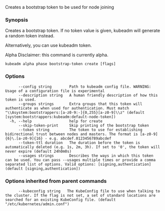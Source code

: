 
Creates a bootstrap token to be used for node joining

### Synopsis

Creates a bootstrap token. If no token value is given, kubeadm will generate a random token instead. 

Alternatively, you can use kubeadm token. 

Alpha Disclaimer: this command is currently alpha.

```
kubeadm alpha phase bootstrap-token create [flags]
```

### Options

```
      --config string        Path to kubeadm config file. WARNING: Usage of a configuration file is experimental
      --description string   A human friendly description of how this token is used.
      --groups strings       Extra groups that this token will authenticate as when used for authentication. Must match "\\Asystem:bootstrappers:[a-z0-9:-]{0,255}[a-z0-9]\\z" (default [system:bootstrappers:kubeadm:default-node-token])
  -h, --help                 help for create
      --skip-token-print     Skip printing of the bootstrap token
      --token string         The token to use for establishing bidirectional trust between nodes and masters. The format is [a-z0-9]{6}\.[a-z0-9]{16} - e.g. abcdef.0123456789abcdef
      --token-ttl duration   The duration before the token is automatically deleted (e.g. 1s, 2m, 3h). If set to '0', the token will never expire (default 24h0m0s)
      --usages strings       Describes the ways in which this token can be used. You can pass --usages multiple times or provide a comma separated list of options. Valid options: [signing,authentication] (default [signing,authentication])
```

### Options inherited from parent commands

```
      --kubeconfig string   The KubeConfig file to use when talking to the cluster. If the flag is not set, a set of standard locations are searched for an existing KubeConfig file. (default "/etc/kubernetes/admin.conf")
```

